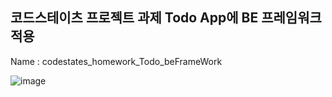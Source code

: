 ## 코드스테이츠 프로젝트 과제 Todo App에 BE 프레임워크 적용
Name : codestates_homework_Todo_beFrameWork

![image](https://user-images.githubusercontent.com/104243252/197116270-bda9aee9-6e70-48ca-ad44-85bd45466ec7.png)
